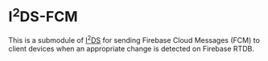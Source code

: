 # I<sup>2</sup>DS-FCM

This is a submodule of [I<sup>2</sup>DS](https://github.com/edward62740/i2ds) for sending Firebase Cloud Messages (FCM) to client devices when an appropriate change is detected on Firebase RTDB.
